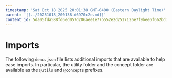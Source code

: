 ```yaml
---
timestamp: 'Sat Oct 18 2025 20:01:38 GMT-0400 (Eastern Daylight Time)'
parent: '[[../20251018_200138.d6970c2e.md]]'
content_id: 5da05fda588fd6ed057d206aee1e77b552e2d2517126e7f9bee6f662bd7c0afe
---
```


# Imports

The following `deno.json` file lists additional imports that are available to help ease imports. In particular, the utility folder and the concept folder are available as the `@utils` and `@concepts` prefixes.
